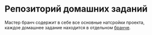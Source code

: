 # Репозиторий домашних заданий

Мастер бранч содержит в себе все основные натсройки проекта, каждое домашнее задание находится в отдельном [бранче](https://github.com/dex157/june-loftschool-react-homeworks/branches).
